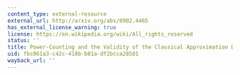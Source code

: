 ```yaml
---
content_type: external-resource
external_url: http://arxiv.org/abs/0902.4465
has_external_license_warning: true
license: https://en.wikipedia.org/wiki/All_rights_reserved
status: ''
title: Power-Counting and the Validity of the Classical Approximation During Inflation
uid: fbc061a3-c42c-418b-b81a-df2bcca28581
wayback_url: ''
---
```

